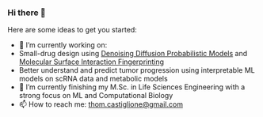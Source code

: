 ### Hi there 👋


Here are some ideas to get you started:

- 🔭 I’m currently working on:
- Small-drug design using [Denoising Diffusion Probabilistic Models](https://arxiv.org/abs/2006.11239) and [Molecular Surface Interaction Fingerprinting](https://www.biorxiv.org/content/10.1101/606202v1)
- Better understand and predict tumor progression using interpretable ML models on scRNA data and metabolic models
- 🌱 I’m currently finishing my M.Sc. in Life Sciences Engineering with a strong focus on ML and Computational Biology
- 📫 How to reach me: thom.castiglione@gmail.com
